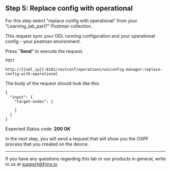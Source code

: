 ## Step 5: Replace config with operational

For this step select "replace config with operational" from your "Learning_lab_part7" Postman collection.

This request sync your ODL running configuration and your operational config - your postman environment.

Press "**Send**" to execute the request.

```
POST

http://{{odl_ip}}:8181/restconf/operations/uniconfig-manager:replace-config-with-operational
```


The body of the request should look like this:

```
{
  "input": {
    "target-nodes": {
      
    }
  }
}
```

Expected Status code: **200 OK**

In the next step, you will send a request that will show you the OSPF process that you created on the device.

---
If you have any questions regarding this lab or our products in general, write to us at [support@frinx.io](mailto:support@frinx.io)